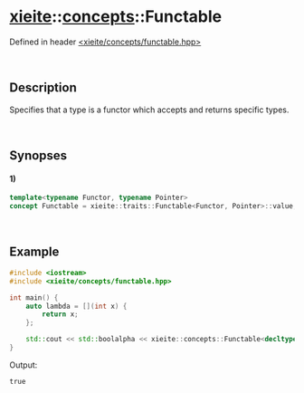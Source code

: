 # [xieite](../../xieite.md)\:\:[concepts](../../concepts.md)\:\:Functable
Defined in header [<xieite/concepts/functable.hpp>](../../../include/xieite/concepts/functable.hpp)

&nbsp;

## Description
Specifies that a type is a functor which accepts and returns specific types.

&nbsp;

## Synopses
#### 1)
```cpp
template<typename Functor, typename Pointer>
concept Functable = xieite::traits::Functable<Functor, Pointer>::value;
```

&nbsp;

## Example
```cpp
#include <iostream>
#include <xieite/concepts/functable.hpp>

int main() {
    auto lambda = [](int x) {
        return x;
    };

    std::cout << std::boolalpha << xieite::concepts::Functable<decltype(lambda), int(int)> << '\n';
}
```
Output:
```
true
```
